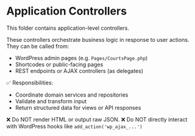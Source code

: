 # Application Controllers

This folder contains application-level controllers.

These controllers orchestrate business logic in response to user actions. They can be called from:

- WordPress admin pages (e.g. `Pages/CourtsPage.php`)
- Shortcodes or public-facing pages
- REST endpoints or AJAX controllers (as delegates)

✅ Responsibilities:
- Coordinate domain services and repositories
- Validate and transform input
- Return structured data for views or API responses

❌ Do NOT render HTML or output raw JSON.
❌ Do NOT directly interact with WordPress hooks like `add_action('wp_ajax_...')`
